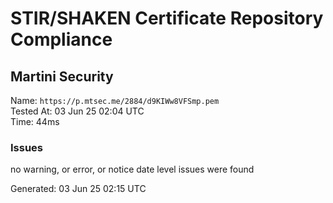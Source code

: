 # STIR/SHAKEN Certificate Repository Compliance

## Martini Security

Name: `https://p.mtsec.me/2884/d9KIWw8VFSmp.pem`\
Tested At: 03 Jun 25 02:04 UTC\
Time: 44ms

### Issues

no warning, or error, or notice date level issues were found

Generated: 03 Jun 25 02:15 UTC